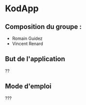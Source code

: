 # KodApp
## Composition du groupe :
* Romain Guidez
* Vincent Renard
## But de l'application 
??
## Mode d'emploi 
???
